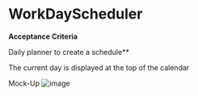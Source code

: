 # WorkDayScheduler

**Acceptance Criteria**

Daily planner to create a schedule**

The current day is displayed at the top of the calendar











Mock-Up
![image](https://user-images.githubusercontent.com/118404373/210923076-03f14ab4-56d1-4edc-a19c-65a53e0ef35b.png)
